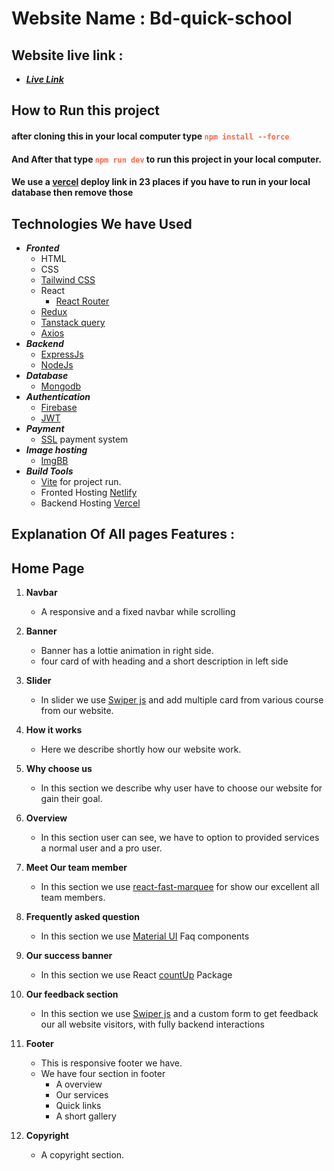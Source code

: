 # Website Name : Bd-quick-school

## Website live link :

- _**<a href="https://quick-school-client.netlify.app" target="_blank">Live Link</a>**_

## How to Run this project

#### after cloning this in your local computer type <code style="color:#FF6347;">npm install --force</code>

#### And After that type <code style="color:#ff6347">npm run dev</code> to run this project in your local computer.

#### We use a [vercel](https://vercel.com/dashboard) deploy link in 23 places if you have to run in your local database then remove those

## Technologies We have Used

- _**Fronted**_
  - HTML
  - CSS
  - [Tailwind CSS](https://tailwindcss.com)
  - React
    - [React Router](https://reactrouter.com/en/main)
  - [Redux](https://redux.js.org)
  - [Tanstack query](https://tanstack.com/query/latest)
  - [Axios](https://axios-http.com/docs/intro)
- _**Backend**_
  - [ExpressJs](https://expressjs.com)
  - [NodeJs](https://nodejs.org/en)
- _**Database**_
  - [Mongodb](https://www.mongodb.com)
- _**Authentication**_
  - [Firebase](https://firebase.google.com)
  - [JWT](https://jwt.io)
- _**Payment**_
  - [SSL](https://sslcommerz.com) payment system
- _**Image hosting**_
  - [ImgBB](https://imgbb.com)
- _**Build Tools**_
  - [Vite](https://vitejs.dev) for project run.
  - Fronted Hosting [Netlify](https://www.netlify.com)
  - Backend Hosting [Vercel](https://vercel.com/dashboard)

## Explanation Of All pages Features :

## Home Page

1. **Navbar**

   - A responsive and a fixed navbar while scrolling

2. **Banner**
   - Banner has a lottie animation in right side.
   - four card of with heading and a short description in left side
3. **Slider**
   - In slider we use [Swiper js](https://www.google.com/url?sa=t&rct=j&q=&esrc=s&source=web&cd=&ved=2ahUKEwjB4J20oeGEAxUF2DgGHaUUBscQFnoECAYQAQ&url=https%3A%2F%2Fswiperjs.com%2F&usg=AOvVaw0niHET1zHIJweC_aCjAeJC&opi=89978449) and add multiple card from various course from our website.
4. **How it works**
   - Here we describe shortly how our website work.
5. **Why choose us**
   - In this section we describe why user have to choose our website for gain their goal.
6. **Overview**
   - In this section user can see, we have to option to provided services a normal user and a pro user.
7. **Meet Our team member**
   - In this section we use [react-fast-marquee](https://www.react-fast-marquee.com) for show our excellent all team members.
8. **Frequently asked question**
   - In this section we use [Material UI](https://mui.com/material-ui/) Faq components
9. **Our success banner**
   - In this section we use React [countUp](https://www.npmjs.com/package/react-countup) Package
10. **Our feedback section**

    - In this section we use [Swiper js](https://www.google.com/url?sa=t&rct=j&q=&esrc=s&source=web&cd=&ved=2ahUKEwjB4J20oeGEAxUF2DgGHaUUBscQFnoECAYQAQ&url=https%3A%2F%2Fswiperjs.com%2F&usg=AOvVaw0niHET1zHIJweC_aCjAeJC&opi=89978449) and a custom form to get feedback our all website visitors, with fully backend interactions

11. **Footer**
    - This is responsive footer we have.
    - We have four section in footer
      - A overview
      - Our services
      - Quick links
      - A short gallery
12. **Copyright**
    - A copyright section.
